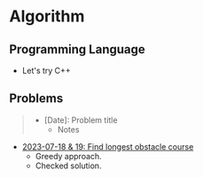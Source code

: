 # Algorithm

## Programming Language
- Let's try C++

## Problems
> - [Date]: Problem title
>   - Notes

- [2023-07-18 & 19: Find longest obstacle course](https://leetcode.com/problems/find-the-longest-valid-obstacle-course-at-each-position/)
  - Greedy approach.
  - Checked solution.

